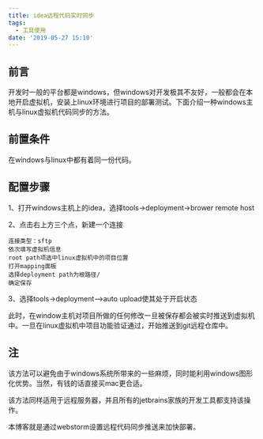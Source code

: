```yaml
---
title: idea远程代码实时同步
tags:
  - 工具使用
date: '2019-05-27 15:10'
---
```

## 前言

开发时一般的平台都是windows，但windows对开发极其不友好，一般都会在本地开启虚拟机，安装上linux环境进行项目的部署测试。下面介绍一种windows主机与linux虚拟机代码同步的方法。

## 前置条件

在windows与linux中都有着同一份代码。

## 配置步骤

1、打开windows主机上的idea，选择tools->deployment->brower remote host

2、点击右上方三个点，新建一个连接
    
```
连接类型：sftp
依次填写虚拟机信息
root path项选中linux虚拟机中的项目位置
打开mapping面板
选择deployment path为根路径/
确定保存
```
3、选择tools->deployment—>auto upload使其处于开启状态

此时，在window主机对项目所做的任何修改一旦被保存都会被实时推送到虚拟机中。一旦在linux虚拟机中项目功能验证通过，开始推送到git远程仓库中。

## 注

该方法可以避免由于windows系统所带来的一些麻烦，同时能利用windows图形化优势。当然，有钱的话直接买mac更合适。

该方法同样适用于远程服务器，并且所有的jetbrains家族的开发工具都支持该操作。

本博客就是通过webstorm设置远程代码同步推送来加快部署。
